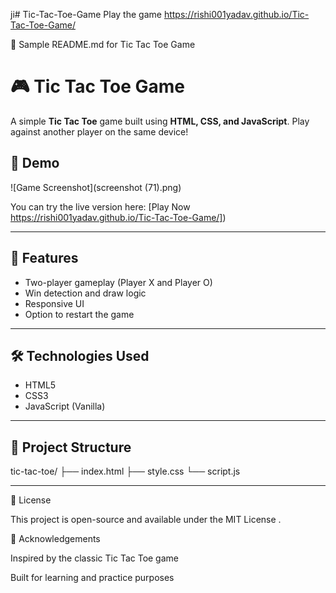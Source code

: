 ji# Tic-Tac-Toe-Game
Play the game
 https://rishi001yadav.github.io/Tic-Tac-Toe-Game/

📌 Sample README.md for Tic Tac Toe Game
# 🎮 Tic Tac Toe Game

A simple **Tic Tac Toe** game built using **HTML, CSS, and JavaScript**. Play against another player on the same device!

## 📸 Demo

![Game Screenshot](screenshot (71).png) 

You can try the live version here: [Play Now  https://rishi001yadav.github.io/Tic-Tac-Toe-Game/]) 

---

## 🚀 Features

- Two-player gameplay (Player X and Player O)
- Win detection and draw logic
- Responsive UI
- Option to restart the game

---

## 🛠️ Technologies Used

- HTML5
- CSS3
- JavaScript (Vanilla)

---

## 📂 Project Structure



tic-tac-toe/
├── index.html
├── style.css
└── script.js


---



📄 License

This project is open-source and available under the MIT License
.

🙌 Acknowledgements

Inspired by the classic Tic Tac Toe game

Built for learning and practice purposes




